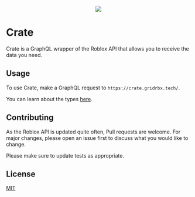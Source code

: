 <p align="center">
  <img src="https://qwesedpgitnehpycbbka.supabase.in/storage/v1/object/public/Public/crate-banner.png" />
</p>

# Crate

Crate is a GraphQL wrapper of the Roblox API that allows you to receive the data you need.

## Usage
To use Crate, make a GraphQL request to `https://crate.gridrbx.tech/`. 

You can learn about the types [here](https://docs.gridrbx.tech/crate).

## Contributing
As the Roblox API is updated quite often, Pull requests are welcome. For major changes, please open an issue first to discuss what you would like to change.

Please make sure to update tests as appropriate.

## License
[MIT](https://github.com/grid-rbx/crate/blob/main/LICENSE)
